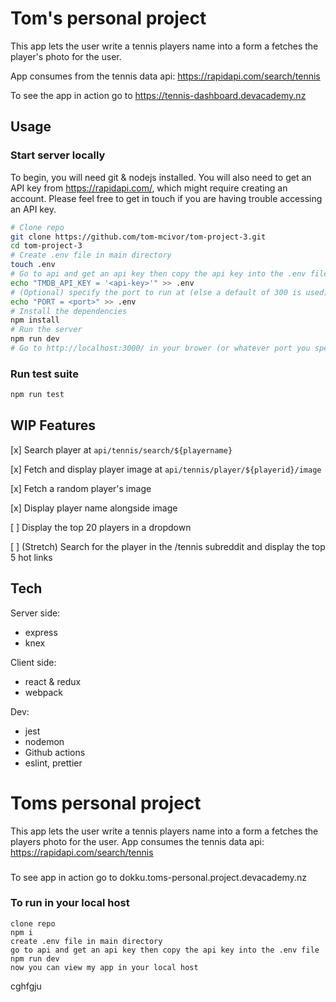 
# Tom's personal project

This app lets the user write a tennis players name into a form a fetches the player's photo for the user.

App consumes from the tennis data api: https://rapidapi.com/search/tennis

To see the app in action go to https://tennis-dashboard.devacademy.nz

## Usage
### Start server locally
To begin, you will need git & nodejs installed. You will also need to get an API key from https://rapidapi.com/, which might require creating an account. Please feel free to get in touch if you are having trouble accessing an API key.

```bash
# Clone repo
git clone https://github.com/tom-mcivor/tom-project-3.git
cd tom-project-3
# Create .env file in main directory
touch .env
# Go to api and get an api key then copy the api key into the .env file
echo "TMDB_API_KEY = '<api-key>'" >> .env
# (Optional) specify the port to run at (else a default of 300 is used)
echo "PORT = <port>" >> .env
# Install the dependencies
npm install
# Run the server
npm run dev
# Go to http://localhost:3000/ in your brower (or whatever port you specified)
```

### Run test suite
```bash
npm run test
```

## WIP Features
[x] Search player at `api/tennis/search/${playername}`

[x] Fetch and display player image at `api/tennis/player/${playerid}/image`

[x] Fetch a random player's image

[x] Display player name alongside image

[ ] Display the top 20 players in a dropdown

[ ] (Stretch) Search for the player in the /tennis subreddit and display the top 5 hot links


## Tech
Server side:
* express
* knex

Client side:
* react & redux
* webpack

Dev:
* jest
* nodemon
* Github actions
* eslint, prettier

# Toms personal project

This app lets the user write a tennis players name into a form a fetches the players photo for the user.
App consumes the tennis data api: https://rapidapi.com/search/tennis


###
To see app in action go to dokku.toms-personal.project.devacademy.nz


### To run in your local host 

    clone repo
    npm i 
    create .env file in main directory 
    go to api and get an api key then copy the api key into the .env file 
    npm run dev 
    now you can view my app in your local host 

cghfgju
